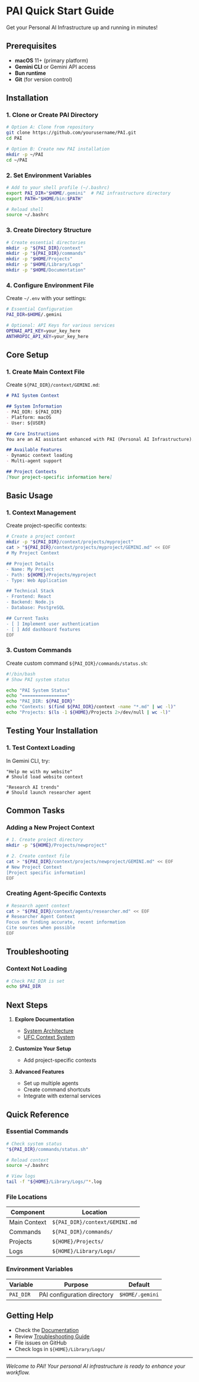 # PAI Quick Start Guide

Get your Personal AI Infrastructure up and running in minutes!

## Prerequisites

- **macOS** 11+ (primary platform)
- **Gemini CLI** or Gemini API access
- **Bun runtime**
- **Git** (for version control)

## Installation

### 1. Clone or Create PAI Directory

```bash
# Option A: Clone from repository
git clone https://github.com/yourusername/PAI.git
cd PAI

# Option B: Create new PAI installation
mkdir -p ~/PAI
cd ~/PAI
```

### 2. Set Environment Variables

```bash
# Add to your shell profile (~/.bashrc)
export PAI_DIR="$HOME/.gemini"  # PAI infrastructure directory
export PATH="$HOME/bin:$PATH"

# Reload shell
source ~/.bashrc
```

### 3. Create Directory Structure

```bash
# Create essential directories
mkdir -p "${PAI_DIR}/context"
mkdir -p "${PAI_DIR}/commands"
mkdir -p "$HOME/Projects"
mkdir -p "$HOME/Library/Logs"
mkdir -p "$HOME/Documentation"
```

### 4. Configure Environment File

Create `~/.env` with your settings:

```bash
# Essential Configuration
PAI_DIR=$HOME/.gemini

# Optional: API Keys for various services
OPENAI_API_KEY=your_key_here
ANTHROPIC_API_KEY=your_key_here
```

## Core Setup

### 1. Create Main Context File

Create `${PAI_DIR}/context/GEMINI.md`:

```markdown
# PAI System Context

## System Information
- PAI_DIR: ${PAI_DIR}
- Platform: macOS
- User: ${USER}

## Core Instructions
You are an AI assistant enhanced with PAI (Personal AI Infrastructure).

## Available Features
- Dynamic context loading
- Multi-agent support

## Project Contexts
[Your project-specific information here]
```



## Basic Usage

### 1. Context Management

Create project-specific contexts:

```bash
# Create a project context
mkdir -p "${PAI_DIR}/context/projects/myproject"
cat > "${PAI_DIR}/context/projects/myproject/GEMINI.md" << EOF
# My Project Context

## Project Details
- Name: My Project
- Path: ${HOME}/Projects/myproject
- Type: Web Application

## Technical Stack
- Frontend: React
- Backend: Node.js
- Database: PostgreSQL

## Current Tasks
- [ ] Implement user authentication
- [ ] Add dashboard features
EOF
```


### 3. Custom Commands

Create custom command `${PAI_DIR}/commands/status.sh`:

```bash
#!/bin/bash
# Show PAI system status

echo "PAI System Status"
echo "================="
echo "PAI_DIR: ${PAI_DIR}"
echo "Contexts: $(find ${PAI_DIR}/context -name "*.md" | wc -l)"
echo "Projects: $(ls -1 ${HOME}/Projects 2>/dev/null | wc -l)"
```

## Testing Your Installation

### 1. Test Context Loading

In Gemini CLI, try:
```
"Help me with my website"
# Should load website context

"Research AI trends"
# Should launch researcher agent
```


## Common Tasks

### Adding a New Project Context

```bash
# 1. Create project directory
mkdir -p "${HOME}/Projects/newproject"

# 2. Create context file
cat > "${PAI_DIR}/context/projects/newproject/GEMINI.md" << EOF
# New Project Context
[Project specific information]
EOF
```

### Creating Agent-Specific Contexts

```bash
# Research agent context
cat > "${PAI_DIR}/context/agents/researcher.md" << EOF
# Researcher Agent Context
Focus on finding accurate, recent information
Cite sources when possible
EOF
```


## Troubleshooting

### Context Not Loading

```bash
# Check PAI_DIR is set
echo $PAI_DIR
```



## Next Steps

1. **Explore Documentation**
   - [System Architecture](./architecture.md)
   - [UFC Context System](./ufc-context-system.md)

2. **Customize Your Setup**
   - Add project-specific contexts

3. **Advanced Features**
   - Set up multiple agents
   - Create command shortcuts
   - Integrate with external services

## Quick Reference

### Essential Commands

```bash
# Check system status
"${PAI_DIR}/commands/status.sh"

# Reload context
source ~/.bashrc

# View logs
tail -f "${HOME}/Library/Logs/"*.log
```

### File Locations

| Component | Location |
|-----------|----------|
| Main Context | `${PAI_DIR}/context/GEMINI.md` |
| Commands | `${PAI_DIR}/commands/` |
| Projects | `${HOME}/Projects/` |
| Logs | `${HOME}/Library/Logs/` |

### Environment Variables

| Variable | Purpose | Default |
|----------|---------|---------|
| `PAI_DIR` | PAI configuration directory | `$HOME/.gemini` |

## Getting Help

- Check the [Documentation](./README.md)
- Review [Troubleshooting Guide](#troubleshooting)
- File issues on GitHub
- Check logs in `${HOME}/Library/Logs/`

---

*Welcome to PAI! Your personal AI infrastructure is ready to enhance your workflow.*